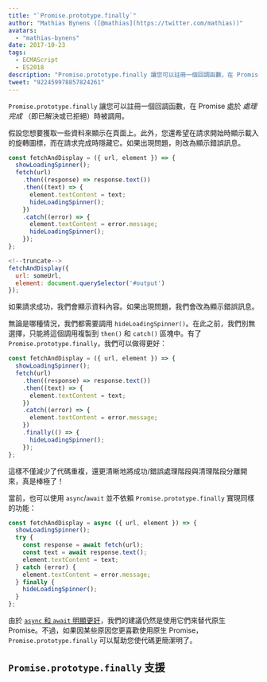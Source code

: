 ```yaml
---
title: "`Promise.prototype.finally`"
author: "Mathias Bynens ([@mathias](https://twitter.com/mathias))"
avatars: 
  - "mathias-bynens"
date: 2017-10-23
tags: 
  - ECMAScript
  - ES2018
description: "Promise.prototype.finally 讓您可以註冊一個回調函數，在 Promise 被處理完成（即已解決或已拒絕）時被調用。"
tweet: "922459978857824261"
---
```

`Promise.prototype.finally` 讓您可以註冊一個回調函數，在 Promise 處於 _處理完成_ （即已解決或已拒絕）時被調用。

假設您想要獲取一些資料來顯示在頁面上。此外，您還希望在請求開始時顯示載入的旋轉圖標，而在請求完成時隱藏它。如果出現問題，則改為顯示錯誤訊息。

```js
const fetchAndDisplay = ({ url, element }) => {
  showLoadingSpinner();
  fetch(url)
    .then((response) => response.text())
    .then((text) => {
      element.textContent = text;
      hideLoadingSpinner();
    })
    .catch((error) => {
      element.textContent = error.message;
      hideLoadingSpinner();
    });
};

<!--truncate-->
fetchAndDisplay({
  url: someUrl,
  element: document.querySelector('#output')
});
```

如果請求成功，我們會顯示資料內容。如果出現問題，我們會改為顯示錯誤訊息。

無論是哪種情況，我們都需要調用 `hideLoadingSpinner()`。在此之前，我們別無選擇，只能將這個調用複製到 `then()` 和 `catch()` 區塊中。有了 `Promise.prototype.finally`，我們可以做得更好：

```js
const fetchAndDisplay = ({ url, element }) => {
  showLoadingSpinner();
  fetch(url)
    .then((response) => response.text())
    .then((text) => {
      element.textContent = text;
    })
    .catch((error) => {
      element.textContent = error.message;
    })
    .finally(() => {
      hideLoadingSpinner();
    });
};
```

這樣不僅減少了代碼重複，還更清晰地將成功/錯誤處理階段與清理階段分離開來，真是棒極了！

當前，也可以使用 `async`/`await` 並不依賴 `Promise.prototype.finally` 實現同樣的功能：

```js
const fetchAndDisplay = async ({ url, element }) => {
  showLoadingSpinner();
  try {
    const response = await fetch(url);
    const text = await response.text();
    element.textContent = text;
  } catch (error) {
    element.textContent = error.message;
  } finally {
    hideLoadingSpinner();
  }
};
```

由於 [`async` 和 `await` 明顯更好](https://mathiasbynens.be/notes/async-stack-traces)，我們的建議仍然是使用它們來替代原生 Promise。不過，如果因某些原因您更喜歡使用原生 Promise，`Promise.prototype.finally` 可以幫助您使代碼更簡潔明了。

## `Promise.prototype.finally` 支援

<feature-support chrome="63 /blog/v8-release-63"
                 firefox="58"
                 safari="11.1"
                 nodejs="10"
                 babel="yes https://github.com/zloirock/core-js#ecmascript-promise"></feature-support>
